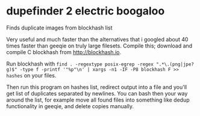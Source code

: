 # dupefinder 2 electric boogaloo
Finds duplicate images from blockhash list

Very useful and much faster than the alternatives that i googled about 40 times faster than geeqie on truly large filesets. Compile this; download and compile C blockhash from http://blockhash.io.

Run blockhash with ``find . -regextype posix-egrep -regex ".*\.(png|jpe?g)$" -type f -printf '"%p"\n' | xargs -n1 -IF -P8 blockhash F >> hashes`` on your files.

Then run this program on hashes list, redirect output into a file and you'll get list of duplicates separated by newlines. You can bash then your way around the list, for example move all found files into something like dedup functionality in geeqie, and delete copies manually.
